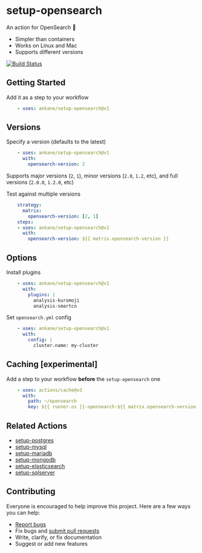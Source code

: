 # setup-opensearch

An action for OpenSearch :tada:

- Simpler than containers
- Works on Linux and Mac
- Supports different versions

[![Build Status](https://github.com/ankane/setup-opensearch/workflows/build/badge.svg?branch=v1)](https://github.com/ankane/setup-opensearch/actions)

## Getting Started

Add it as a step to your workflow

```yml
    - uses: ankane/setup-opensearch@v1
```

## Versions

Specify a version (defaults to the latest)

```yml
    - uses: ankane/setup-opensearch@v1
      with:
        opensearch-version: 2
```

Supports major versions (`2`, `1`), minor versions (`2.0`, `1.2`, etc), and full versions (`2.0.0`, `1.2.0`, etc)

Test against multiple versions

```yml
    strategy:
      matrix:
        opensearch-version: [2, 1]
    steps:
    - uses: ankane/setup-opensearch@v1
      with:
        opensearch-version: ${{ matrix.opensearch-version }}
```

## Options

Install plugins

```yml
    - uses: ankane/setup-opensearch@v1
      with:
        plugins: |
          analysis-kuromoji
          analysis-smartcn
```

Set `opensearch.yml` config

```yml
    - uses: ankane/setup-opensearch@v1
      with:
        config: |
          cluster.name: my-cluster
```

## Caching [experimental]

Add a step to your workflow **before** the `setup-opensearch` one

```yml
    - uses: actions/cache@v3
      with:
        path: ~/opensearch
        key: ${{ runner.os }}-opensearch-${{ matrix.opensearch-version }}
```

## Related Actions

- [setup-postgres](https://github.com/ankane/setup-postgres)
- [setup-mysql](https://github.com/ankane/setup-mysql)
- [setup-mariadb](https://github.com/ankane/setup-mariadb)
- [setup-mongodb](https://github.com/ankane/setup-mongodb)
- [setup-elasticsearch](https://github.com/ankane/setup-elasticsearch)
- [setup-sqlserver](https://github.com/ankane/setup-sqlserver)

## Contributing

Everyone is encouraged to help improve this project. Here are a few ways you can help:

- [Report bugs](https://github.com/ankane/setup-opensearch/issues)
- Fix bugs and [submit pull requests](https://github.com/ankane/setup-opensearch/pulls)
- Write, clarify, or fix documentation
- Suggest or add new features
